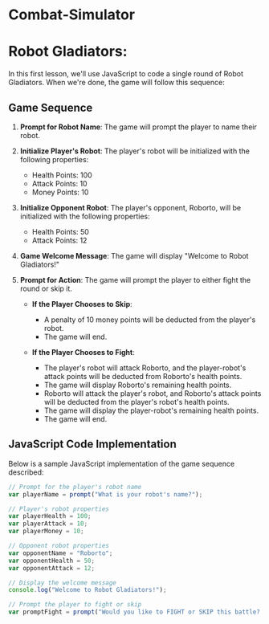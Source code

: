 # Combat-Simulator

# Robot Gladiators: 

In this first lesson, we'll use JavaScript to code a single round of Robot Gladiators. When we're done, the game will follow this sequence:

## Game Sequence

1. **Prompt for Robot Name**: The game will prompt the player to name their robot.

2. **Initialize Player's Robot**: The player's robot will be initialized with the following properties:
   - Health Points: 100
   - Attack Points: 10
   - Money Points: 10

3. **Initialize Opponent Robot**: The player's opponent, Roborto, will be initialized with the following properties:
   - Health Points: 50
   - Attack Points: 12

4. **Game Welcome Message**: The game will display "Welcome to Robot Gladiators!"

5. **Prompt for Action**: The game will prompt the player to either fight the round or skip it.

   - **If the Player Chooses to Skip**:
     - A penalty of 10 money points will be deducted from the player's robot.
     - The game will end.

   - **If the Player Chooses to Fight**:
     - The player's robot will attack Roborto, and the player-robot's attack points will be deducted from Roborto's health points.
     - The game will display Roborto's remaining health points.
     - Roborto will attack the player's robot, and Roborto's attack points will be deducted from the player's robot's health points.
     - The game will display the player-robot's remaining health points.
     - The game will end.

## JavaScript Code Implementation

Below is a sample JavaScript implementation of the game sequence described:

```javascript
// Prompt for the player's robot name
var playerName = prompt("What is your robot's name?");

// Player's robot properties
var playerHealth = 100;
var playerAttack = 10;
var playerMoney = 10;

// Opponent robot properties
var opponentName = "Roborto";
var opponentHealth = 50;
var opponentAttack = 12;

// Display the welcome message
console.log("Welcome to Robot Gladiators!");

// Prompt the player to fight or skip
var promptFight = prompt("Would you like to FIGHT or SKIP this battle? Enter 'FIGHT' or '​⬤
